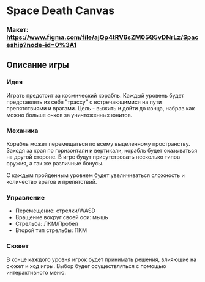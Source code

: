 # Space Death Canvas

### Макет: https://www.figma.com/file/ajQp4tRV6sZM05Q5vDNrLz/Spaceship?node-id=0%3A1

## Описание игры
### Идея
Играть предстоит за космический корабль. Каждый уровень будет представлять из себя "трассу" с встречающимися на пути препятствиями и врагами. Цель - выжить и дойти до конца, набрав как можно больше очков за уничтоженных юнитов.

### Механика
Корабль может перемещаться по всему выделенному пространству. Заходя за края по горизонтали и вертикали, корабль будет оказываться на другой стороне. В игре будут присутствовать несколько типов оружия, а так же различные бонусы.

С каждым пройденным уровнем будет увеличиваться сложность и количество врагов и препятствий.

### Управление
- Перемещение: стрелки/WASD
- Вращение вокруг своей оси: мышь
- Стрельба: ЛКМ/Пробел
- Второй тип стрельбы: ПКМ

### Сюжет
В конце каждого уровня игрок будет принимать решения, влияющие на сюжет и ход игры. Выбор будет осуществляться с помощью интерактивного меню.
